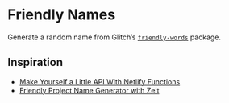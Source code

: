 # Friendly Names

Generate a random name from Glitch’s [`friendly-words`](https://www.npmjs.com/package/friendly-words) package.

## Inspiration

- [Make Yourself a Little API With Netlify Functions](https://css-tricks.com/make-yourself-a-little-api-with-netlify-functions/)
- [Friendly Project Name Generator with Zeit](https://paul.kinlan.me/friendly-project-name-generator-with-zeit/)
